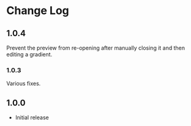 # Change Log

## 1.0.4

Prevent the preview from re-opening after manually closing it and then editing a gradient.

### 1.0.3

Various fixes.

## 1.0.0

- Initial release
